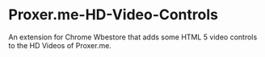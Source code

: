 # Proxer.me-HD-Video-Controls
An extension for Chrome Wbestore that adds some HTML 5 video controls to the HD Videos of Proxer.me.
